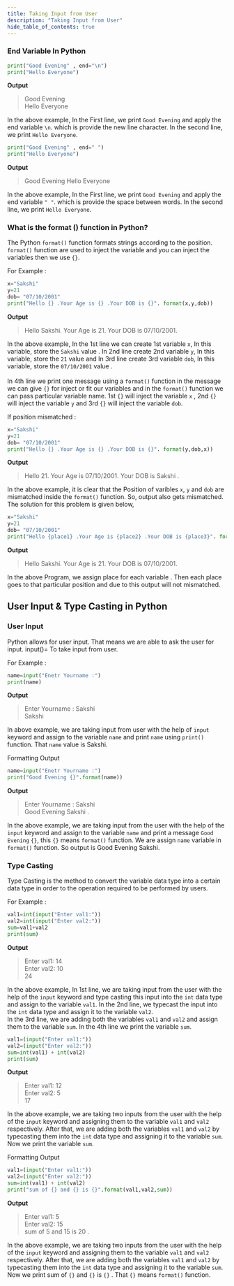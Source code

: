 ```yaml
---
title: Taking Input from User
description: "Taking Input from User"
hide_table_of_contents: true
---
```


 ### End Variable In Python
 

 ``` python showLineNumbers="true"
 print("Good Evening" , end="\n")
 print("Hello Everyone")
```

 **Output**
 >Good Evening <br/>
 >Hello Everyone
 
 In the above example, In the First line, we print `Good Evening` and apply the end variable `\n`. which is provide  the new line character. In the second line, we  print `Hello Everyone`.

 ``` python showLineNumbers="true"
 print("Good Evening" , end=" ")
 print("Hello Everyone")
```

 **Output**
 >Good Evening 
 >Hello Everyone

 In the above example, In the First line, we print `Good Evening` and apply the end variable `" "`. which is provide  the space between words. In the second line, we  print `Hello Everyone`.

 ### What is the format () function in Python?

The Python `format()` function formats strings according to the position. `format()` function are used to inject the variable and you can inject the variables then we use `{}`.

For Example :

```python showLineNumbers="true"
x="Sakshi"
y=21
dob= "07/10/2001"
print("Hello {} .Your Age is {} .Your DOB is {}". format(x,y,dob))
```
 **Output**
 >Hello Sakshi. Your Age is 21. Your DOB is 07/10/2001.

In the above example, In the 1st line we can create 1st variable  `x`, In this variable, store the `Sakshi` value . In 2nd line create 2nd variable `y`, In this variable, store the `21` value and In 3rd line create 3rd variable `dob`, In this variable, store the `07/10/2001` value . <br/><br/>
In 4th line we print one message using a `format()` function in the message we can give `{}` for inject or fit our variables and in the `format()` function we can pass particular variable name. 1st `{}` will inject the variable `x` , 2nd `{}` will inject the variable `y` and 3rd `{}` will inject the variable `dob`.

If position mismatched :

 ```python showLineNumbers="true"
x="Sakshi"
y=21
dob= "07/10/2001"
print("Hello {} .Your Age is {} .Your DOB is {}". format(y,dob,x))
```
 **Output**
 >Hello 21. Your Age is 07/10/2001. Your DOB is Sakshi .

In the above example, it is clear that the Position of varibles `x`, `y` and `dob` are mismatched inside the `format()` function. So, output also gets mismatched. <br/>
The solution for this problem is given below,

``` python showLineNumbers="true"
x="Sakshi"
y=21
dob= "07/10/2001"
print("Hello {place1} .Your Age is {place2} .Your DOB is {place3}". format(place3=dob,place2=y,place1=x))
```

**Output**
 >Hello Sakshi. Your Age is 21. Your DOB is 07/10/2001.

 In the above Program, we assign place for each variable . Then each place goes to that particular position and due to this output will not mismatched.

 ## User Input & Type Casting in Python

 ### User Input

 Python allows for user input. That means we are able to ask the user for input. input()= To take input from user.

 For Example :

```python showLineNumbers="true"
name=input("Enetr Yourname :")
print(name)
 ```

 **Output**
 >Enter Yourname : Sakshi <br/>
 >Sakshi

 In above example, we are taking input from user with the help of `input` keyword and assign to the variable `name` and print `name` using `print()` function. That `name` value is Sakshi.

 Formatting Output

 ```python showLineNumbers="true"
name=input("Enetr Yourname :")
print("Good Evening {}".format(name))
 ```
 **Output**
 >Enter Yourname : Sakshi <br/>
 >Good Evening Sakshi .

 In the above example, we are taking input from the user with the help of the `input` keyword and assign to the variable `name` and print a message `Good Evening` `{}`, this `{}` means `format()` function. We are assign `name` variable in `format()` function. So output is Good Evening Sakshi.

 ### Type Casting

Type Casting is the method to convert the variable data type into a certain data type in order to the operation required to be performed by users.

 For Example :
```python showLineNumbers="true"
val1=int(input("Enter val1:"))
val2=int(input("Enter val2:"))
sum=val1+val2
print(sum)
```
 **Output**
 >Enter val1: 14 <br/>
 >Enter val2: 10 <br/>
 >24

 In the above example, In 1st line, we are taking input from the user with the help of the `input` keyword and type casting this input into the `int` data type and assign to the variable `val1`. In the 2nd line, we typecast the input into the `int` data type and assign it to the variable `val2`. <br/>
In the 3rd line, we are adding both the variables `val1` and `val2` and assign them to the variable `sum`. In the 4th line we print the variable `sum`. 

```python showLineNumbers="true"
val1=(input("Enter val1:"))
val2=(input("Enter val2:"))
sum=int(val1) + int(val2)
print(sum)
```
**Output**
 >Enter val1: 12 <br/>
 >Enter val2: 5 <br/>
 >17

  In the above example, we are taking two inputs from the user with the help of the `input` keyword and assigning them to the variable `val1` and `val2` respectively. After that, we are adding both the variables `val1` and `val2` by typecasting them into the `int` data type and assigning it to the variable `sum`. 
  Now we print the variable `sum`.

 Formatting Output
```python showLineNumbers="true"
val1=(input("Enter val1:"))
val2=(input("Enter val2:"))
sum=int(val1) + int(val2)
print("sum of {} and {} is {}".format(val1,val2,sum))
```
**Output**
>Enter val1: 5 <br/>
>Enter val2: 15 <br/>
>sum of 5 and 15 is 20 .

 In the above example, we are taking two inputs from the user with the help of the `input` keyword and assigning them to the variable `val1` and `val2` respectively. After that, we are adding both the variables `val1` and `val2` by typecasting them into the `int` data type and assigning it to the variable `sum`. 
Now we print sum of `{}` and `{}` is `{}` . That `{}` means `format()` function.